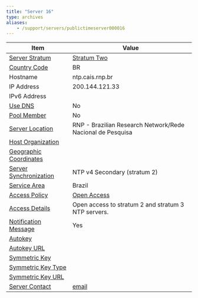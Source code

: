 ```yaml
---
title: "Server 16"
type: archives
aliases:
    - /support/servers/publictimeserver000016
---
```


| Item | Value |
| ----- | ----- |
| [Server Stratum](/support/servers/serverstratum) | [Stratum Two](/support/servers/stratumtwotimeservers) |
| [Country Code](/support/servers/countrycode) | BR |
| Hostname |  ntp.cais.rnp.br |
| IP Address |  200.144.121.33 |
| IPv6 Address | |
| [Use DNS](/support/servers/usedns) | No |
| [Pool Member](/support/servers/poolmember) | No |
| [Server Location](/support/servers/serverlocation) |  RNP - Brazilian Research Network/Rede Nacional de Pesquisa |
| [Host Organization](/support/servers/hostorganization) | |
| [ Geographic Coordinates](/support/servers/geographiccoordinates) | |
| [Server Synchronization](/support/servers/serversynchronization) |  NTP v4 Secondary (stratum 2)  |
| [Service Area](/support/servers/servicearea) | Brazil |
| [Access Policy](/support/servers/accesspolicy) | [Open Access](/support/servers/openaccess) |
| [Access Details](/support/servers/accessdetails) |  Open access to stratum 2 and stratum 3 NTP servers.  |
| [Notification Message](/support/servers/notificationmessage) | Yes |
| [Autokey](/support/servers/autokey) | |
| [Autokey URL](/support/servers/autokeyurl) | |
| [Symmetric Key](/support/servers/symmetrickey) | |
| [Symmetric Key Type](/support/servers/symmetrickeytype) | |
| [Symmetric Key URL](/support/servers/symmetrickeyurl) | |
| [Server Contact](/support/servers/servercontact) | [email](mailto:ntp-admin@cais.rnp.br) |